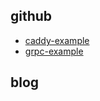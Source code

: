 





## github


- [caddy-example](./caddy-example.md)
- [grpc-example](./grpc-example.md)


## blog
